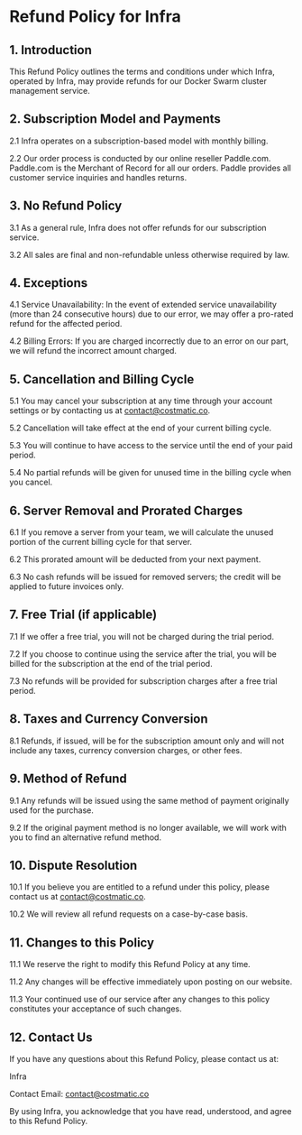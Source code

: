 # Refund Policy for Infra

## 1. Introduction

This Refund Policy outlines the terms and conditions under which Infra, operated by Infra, may provide refunds for our Docker Swarm cluster management service.

## 2. Subscription Model and Payments

2.1 Infra operates on a subscription-based model with monthly billing.

2.2 Our order process is conducted by our online reseller Paddle.com. Paddle.com is the Merchant of Record for all our orders. Paddle provides all customer service inquiries and handles returns.

## 3. No Refund Policy

3.1 As a general rule, Infra does not offer refunds for our subscription service.

3.2 All sales are final and non-refundable unless otherwise required by law.

## 4. Exceptions

4.1 Service Unavailability: In the event of extended service unavailability (more than 24 consecutive hours) due to our error, we may offer a pro-rated refund for the affected period.

4.2 Billing Errors: If you are charged incorrectly due to an error on our part, we will refund the incorrect amount charged.

## 5. Cancellation and Billing Cycle

5.1 You may cancel your subscription at any time through your account settings or by contacting us at contact@costmatic.co.

5.2 Cancellation will take effect at the end of your current billing cycle.

5.3 You will continue to have access to the service until the end of your paid period.

5.4 No partial refunds will be given for unused time in the billing cycle when you cancel.

## 6. Server Removal and Prorated Charges

6.1 If you remove a server from your team, we will calculate the unused portion of the current billing cycle for that server.

6.2 This prorated amount will be deducted from your next payment.

6.3 No cash refunds will be issued for removed servers; the credit will be applied to future invoices only.

## 7. Free Trial (if applicable)

7.1 If we offer a free trial, you will not be charged during the trial period.

7.2 If you choose to continue using the service after the trial, you will be billed for the subscription at the end of the trial period.

7.3 No refunds will be provided for subscription charges after a free trial period.

## 8. Taxes and Currency Conversion

8.1 Refunds, if issued, will be for the subscription amount only and will not include any taxes, currency conversion charges, or other fees.

## 9. Method of Refund

9.1 Any refunds will be issued using the same method of payment originally used for the purchase.

9.2 If the original payment method is no longer available, we will work with you to find an alternative refund method.

## 10. Dispute Resolution

10.1 If you believe you are entitled to a refund under this policy, please contact us at contact@costmatic.co.

10.2 We will review all refund requests on a case-by-case basis.

## 11. Changes to this Policy

11.1 We reserve the right to modify this Refund Policy at any time.

11.2 Any changes will be effective immediately upon posting on our website.

11.3 Your continued use of our service after any changes to this policy constitutes your acceptance of such changes.

## 12. Contact Us

If you have any questions about this Refund Policy, please contact us at:

Infra

Contact Email: contact@costmatic.co

By using Infra, you acknowledge that you have read, understood, and agree to this Refund Policy.
